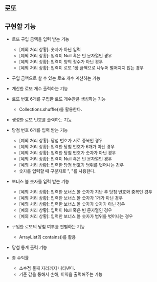 ## 로또

## 구현할 기능

- 로또 구입 금액을 입력 받는 기능
    - [예외 처리 상황]: 숫자가 아닌 입력
    - [예외 처리 상황]: 입력이 Null 혹은 빈 문자열인 경우
    - [예외 처리 상황]: 입력이 양의 정수가 아닌 경우
    - [예외 처리 상황]: 입력이 로또 1장 금액으로 나누어 떨어지지 않는 경우

- 구입 금액으로 살 수 있는 로또 개수 계산하는 기능

- 계산한 로또 개수 출력하는 기능

- 로또 번호 6개를 구입한 로또 개수만큼 생성하는 기능
    - Collections.shuffle()를 활용한다.

- 생성한 로또 번호를 출력하는 기능

- 당첨 번호 6개를 입력 받는 기능
    - [예외 처리 상황]: 당첨 번호가 서로 중복인 경우
    - [예외 처리 상황]: 입력한 당첨 번호가 6개가 아닌 경우
    - [예외 처리 상황]: 입력한 당첨 번호가 숫자가 아닌 경우
    - [예외 처리 상황]: 입력이 Null 혹은 빈 문자열인 경우
    - [예외 처리 상황]: 입력한 당첨 번호가 범위를 벗어나는 경우
    - 숫자를 입력할 때 구분자로 ", "를 사용한다.

- 보너스 볼 숫자를 입력 받는 기능
    - [예외 처리 상황]: 입력한 보너스 볼 숫자가 지난 주 당첨 번호와 중복인 경우
    - [예외 처리 상황]: 입력한 보너스 볼 숫자가 1개가 아닌 경우
    - [예외 처리 상황]: 입력한 보너스 볼 숫자가 숫자가 아닌 경우
    - [예외 처리 상황]: 입력이 Null 혹은 빈 문자열인 경우
    - [예외 처리 상황]: 입력한 보너스 볼 숫자가 범위를 벗어나는 경우


- 구입한 로또의 당첨 여부를 판별하는 기능
    - ArrayList의 contains()를 활용

- 당첨 통계 출력 기능

- 총 수익률
    - 소수점 둘째 자리까지 나타낸다.
    - 기준 값을 통해서 손해, 이익을 출력해주는 기능

